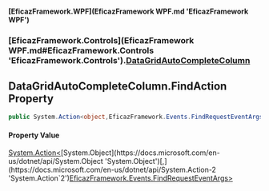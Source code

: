 #### [EficazFramework.WPF](EficazFramework WPF.md 'EficazFramework WPF')
### [EficazFramework.Controls](EficazFramework WPF.md#EficazFramework.Controls 'EficazFramework.Controls').[DataGridAutoCompleteColumn](EficazFramework.Controls/DataGridAutoCompleteColumn.md 'EficazFramework.Controls.DataGridAutoCompleteColumn')

## DataGridAutoCompleteColumn.FindAction Property

```csharp
public System.Action<object,EficazFramework.Events.FindRequestEventArgs> FindAction { get; set; }
```

#### Property Value
[System.Action&lt;](https://docs.microsoft.com/en-us/dotnet/api/System.Action-2 'System.Action`2')[System.Object](https://docs.microsoft.com/en-us/dotnet/api/System.Object 'System.Object')[,](https://docs.microsoft.com/en-us/dotnet/api/System.Action-2 'System.Action`2')[EficazFramework.Events.FindRequestEventArgs](https://docs.microsoft.com/en-us/dotnet/api/EficazFramework.Events.FindRequestEventArgs 'EficazFramework.Events.FindRequestEventArgs')[&gt;](https://docs.microsoft.com/en-us/dotnet/api/System.Action-2 'System.Action`2')